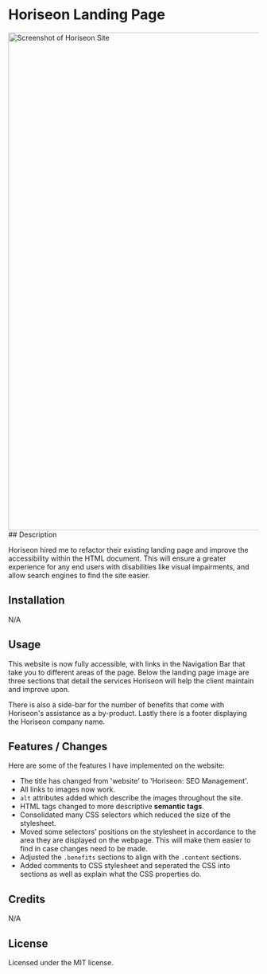 # Horiseon Landing Page
<img src="Horiseon.png" alt="Screenshot of Horiseon Site" width="1000px">
## Description

Horiseon hired me to refactor their existing landing page and improve the accessibility within the HTML document.
This will ensure a greater experience for any end users with disabilities like visual impairments, and allow search engines to find the site easier.

## Installation

N/A

## Usage

This website is now fully accessible, with links in the Navigation Bar that take you to different areas of the page. Below the landing page image are three sections that detail the services Horiseon will help the client maintain and improve upon.

There is also a side-bar for the number of benefits that come with Horiseon's assistance as a by-product. Lastly there is a footer displaying the Horiseon company name.

## Features / Changes

Here are some of the features I have implemented on the website:

- The title has changed from 'website' to 'Horiseon: SEO Management'.
- All links to images now work.
- `alt` attributes added which describe the images throughout the site.
- HTML tags changed to more descriptive **semantic tags**.
- Consolidated many CSS selectors which reduced the size of the stylesheet.
- Moved some selectors' positions on the stylesheet in accordance to the area they are displayed on the webpage. This will make them easier to find in case changes need to be made.
- Adjusted the `.benefits` sections to align with the `.content` sections.
- Added comments to CSS stylesheet and seperated the CSS into sections as well as explain what the CSS properties do.

## Credits

N/A

## License

Licensed under the MIT license.
